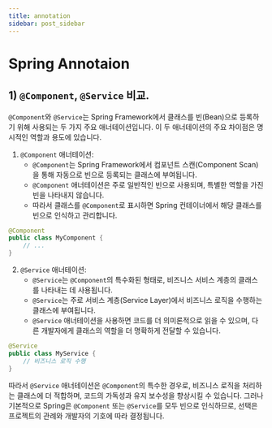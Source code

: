 ```yaml
---
title: annotation
sidebar: post_sidebar
---
```


# Spring Annotaion

## 1) `@Component`, `@Service` 비교.

`@Component`와 `@Service`는 Spring Framework에서 클래스를 빈(Bean)으로 등록하기 위해 사용되는 두 가지 주요 애너테이션입니다. 이 두 애너테이션의 주요 차이점은 명시적인 역할과 용도에 있습니다.

1. `@Component` 애너테이션:
   - `@Component`는 Spring Framework에서 컴포넌트 스캔(Component Scan)을 통해 자동으로 빈으로 등록되는 클래스에 부여됩니다.
   - `@Component` 애너테이션은 주로 일반적인 빈으로 사용되며, 특별한 역할을 가진 빈을 나타내지 않습니다.
   - 따라서 클래스를 `@Component`로 표시하면 Spring 컨테이너에서 해당 클래스를 빈으로 인식하고 관리합니다.

```java
@Component
public class MyComponent {
    // ...
}
```

2. `@Service` 애너테이션:
   - `@Service`는 `@Component`의 특수화된 형태로, 비즈니스 서비스 계층의 클래스를 나타내는 데 사용됩니다.
   - `@Service`는 주로 서비스 계층(Service Layer)에서 비즈니스 로직을 수행하는 클래스에 부여됩니다.
   - `@Service` 애너테이션을 사용하면 코드를 더 의미론적으로 읽을 수 있으며, 다른 개발자에게 클래스의 역할을 더 명확하게 전달할 수 있습니다.

```java
@Service
public class MyService {
    // 비즈니스 로직 수행
}
```

따라서 `@Service` 애너테이션은 `@Component`의 특수한 경우로, 비즈니스 로직을 처리하는 클래스에 더 적합하며, 코드의 가독성과 유지 보수성을 향상시킬 수 있습니다. 그러나 기본적으로 Spring은 `@Component` 또는 `@Service`를 모두 빈으로 인식하므로, 선택은 프로젝트의 관례와 개발자의 기호에 따라 결정됩니다.